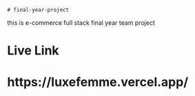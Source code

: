     # final-year-project     
this is e-commerce full stack final year   team  project   
<h1>Live Link</h1>     
<h1>https://luxefemme.vercel.app/</h1>     
  


         
    
    
 
 
 
